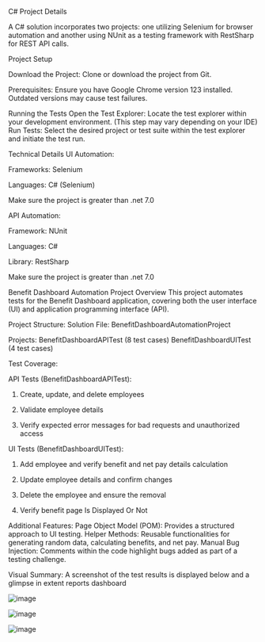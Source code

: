 C# Project Details

A C# solution incorporates two projects: one utilizing Selenium for browser automation and another using NUnit as a testing framework with RestSharp for REST API calls.

Project Setup

Download the Project: Clone or download the project from Git.

Prerequisites: Ensure you have Google Chrome version 123 installed. Outdated versions may cause test failures.


Running the Tests
Open the Test Explorer: Locate the test explorer within your development environment. (This step may vary depending on your IDE)
Run Tests: Select the desired project or test suite within the test explorer and initiate the test run.

Technical Details
UI Automation:

Frameworks: Selenium

Languages: C# (Selenium)

Make sure the project <targetfile> is greater than .net 7.0

API Automation:

Framework: NUnit

Languages: C#

Library: RestSharp

Make sure the project <targetfile> is greater than .net 7.0

Benefit Dashboard Automation Project Overview
This project automates tests for the Benefit Dashboard application, covering both the user interface (UI) and application programming interface (API).


Project Structure:
Solution File: BenefitDashboardAutomationProject


Projects:
BenefitDashboardAPITest (8 test cases)
BenefitDashboardUITest (4 test cases)

Test Coverage:

API Tests (BenefitDashboardAPITest):
1) Create, update, and delete employees

2) Validate employee details

3) Verify expected error messages for bad requests and unauthorized access


UI Tests (BenefitDashboardUITest):
1) Add employee and verify benefit and net pay details calculation

2) Update employee details and confirm changes

3) Delete the employee and ensure the removal

4) Verify benefit page Is Displayed Or Not

Additional Features:
Page Object Model (POM): Provides a structured approach to UI testing.
Helper Methods: Reusable functionalities for generating random data, calculating benefits, and net pay.
Manual Bug Injection: Comments within the code highlight bugs added as part of a testing challenge.

Visual Summary: A screenshot of the test results is displayed below and a glimpse in extent reports dashboard

![image](https://github.com/chandan8925/AutomationFramework/assets/14102123/f258baea-b268-4216-b0e3-4bf47833ad6f)

![image](https://github.com/chandan8925/AutomationFramework/assets/14102123/80aef581-7dc2-4572-8303-fdc07cdbbc21)

![image](https://github.com/chandan8925/AutomationFramework/assets/14102123/8732cd3c-e936-4928-a8d4-08d511221b2c)




